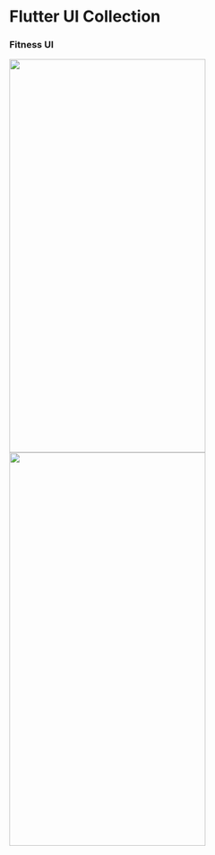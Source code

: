 # Flutter UI Collection

### Fitness UI

<img src="https://user-images.githubusercontent.com/73246484/215757831-257bfa75-5492-4b1a-a350-34f9a5826c88.gif" height=700 width=350>    <img src="https://user-images.githubusercontent.com/73246484/215757873-294837ba-b796-4dfa-a996-24a1b7d1ce6c.gif" height=700 width=350>
